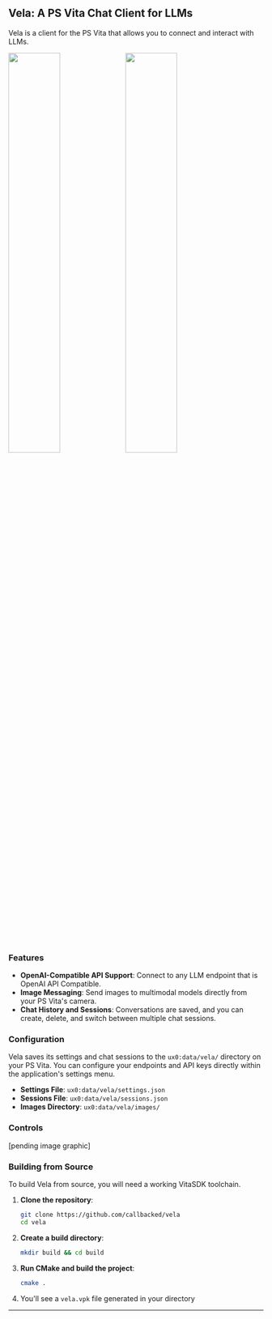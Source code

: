 ## Vela: A PS Vita Chat Client for LLMs

Vela is a client for the PS Vita that allows you to connect and interact with LLMs.

<p float="left">
  <img src="https://github.com/user-attachments/assets/2f5e3ab1-b661-4aae-81b2-9c4b0ec9c488" width="45%" />
  <img src="https://github.com/user-attachments/assets/5939117d-4cc4-4e57-a559-39c7796f96da" width="45%" />
</p>


### Features

*   **OpenAI-Compatible API Support**: Connect to any LLM endpoint that is OpenAI API Compatible.
*   **Image Messaging**: Send images to multimodal models directly from your PS Vita's camera. 
*   **Chat History and Sessions**: Conversations are saved, and you can create, delete, and switch between multiple chat sessions.


### Configuration

Vela saves its settings and chat sessions to the `ux0:data/vela/` directory on your PS Vita. You can configure your endpoints and API keys directly within the application's settings menu.

*   **Settings File**: `ux0:data/vela/settings.json`
*   **Sessions File**: `ux0:data/vela/sessions.json`
*   **Images Directory**: `ux0:data/vela/images/`

### Controls

[pending image graphic]


### Building from Source

To build Vela from source, you will need a working VitaSDK toolchain.

1.  **Clone the repository**:
    ```bash
    git clone https://github.com/callbacked/vela
    cd vela
    ```

2.  **Create a build directory**:
    ```bash
    mkdir build && cd build
    ```

3.  **Run CMake and build the project**:
    ```bash
    cmake .
    ```

4.  You'll see a `vela.vpk` file generated in your directory



---
